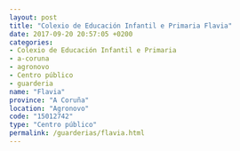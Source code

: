 ```yaml
---
layout: post
title: "Colexio de Educación Infantil e Primaria Flavia"
date: 2017-09-20 20:57:05 +0200
categories:
- Colexio de Educación Infantil e Primaria
- a-coruna
- agronovo
- Centro público
- guarderia
name: "Flavia"
province: "A Coruña"
location: "Agronovo"
code: "15012742"
type: "Centro público"
permalink: /guarderias/flavia.html
---
```

